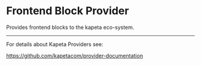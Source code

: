 # Frontend Block Provider
Provides frontend blocks to the kapeta eco-system.

---
For details about Kapeta Providers see:

https://github.com/kapetacom/provider-documentation
